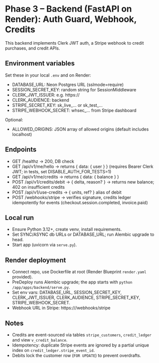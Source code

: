 # Phase 3 – Backend (FastAPI on Render): Auth Guard, Webhook, Credits

This backend implements Clerk JWT auth, a Stripe webhook to credit purchases, and credit APIs.

## Environment variables

Set these in your local `.env` and on Render:

- DATABASE_URL: Neon Postgres URL (sslmode=require)
- SESSION_SECRET_KEY: random string for SessionMiddleware
- CLERK_JWT_ISSUER: e.g. https://<your-clerk-domain>
- CLERK_AUDIENCE: backend
- STRIPE_SECRET_KEY: sk_live_... or sk_test_...
- STRIPE_WEBHOOK_SECRET: whsec_... from Stripe dashboard

Optional:
- ALLOWED_ORIGINS: JSON array of allowed origins (default includes localhost)

## Endpoints

- GET /healthz → 200, DB check
- GET /api/v1/me/hello → returns { data: { user } } (requires Bearer Clerk JWT; in tests, set DISABLE_AUTH_FOR_TESTS=1)
- GET /api/v1/me/credits → returns { data: { balance } }
- POST /api/v1/credits/debit → { delta, reason? } → returns new balance; 402 on insufficient credits
- POST /api/v1/use-credits → { units, ref? } alias of debit
- POST /webhooks/stripe → verifies signature, credits ledger idempotently for events (checkout.session.completed, invoice.paid)

## Local run

- Ensure Python 3.12+, create venv, install requirements.
- Set SYNC/ASYNC db URLs or DATABASE_URL; run Alembic upgrade to head.
- Start app (uvicorn via `serve.py`).

## Render deployment

- Connect repo, use Dockerfile at root (Render Blueprint `render.yaml` provided).
- PreDeploy runs Alembic upgrade; the app starts with `python /app/apps/backend/serve.py`.
- Set env vars: DATABASE_URL, SESSION_SECRET_KEY, CLERK_JWT_ISSUER, CLERK_AUDIENCE, STRIPE_SECRET_KEY, STRIPE_WEBHOOK_SECRET.
- Webhook URL in Stripe: https://<render-service>/webhooks/stripe

## Notes

- Credits are event-sourced via tables `stripe_customers`, `credit_ledger` and view `v_credit_balance`.
- Idempotency: duplicate Stripe events are ignored by a partial unique index on `credit_ledger.stripe_event_id`.
- Debits lock the customer row (`FOR UPDATE`) to prevent overdrafts.
